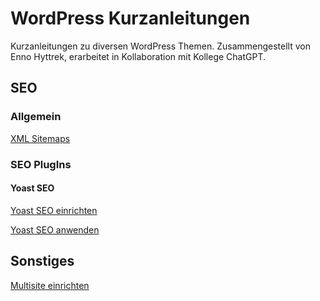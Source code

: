 # WordPress Kurzanleitungen

Kurzanleitungen zu diversen WordPress Themen. Zusammengestellt von Enno Hyttrek, erarbeitet in Kollaboration mit Kollege ChatGPT.

## SEO

### Allgemein

[XML Sitemaps](xml-sitemaps.md)

### SEO PlugIns

#### Yoast SEO

[Yoast SEO einrichten](yoast-seo-einrichten.md)

[Yoast SEO anwenden](yoast-seo-anwenden.md)

## Sonstiges

[Multisite einrichten](multisite-einrichten.md)
